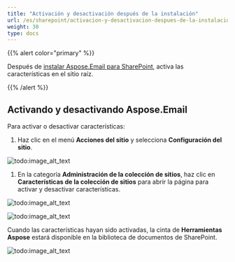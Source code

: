 ```yaml
---
title: "Activación y desactivación después de la instalación"
url: /es/sharepoint/activacion-y-desactivacion-despues-de-la-instalacion/
weight: 30
type: docs
---
```



{{% alert color="primary" %}} 

Después de [instalar Aspose.Email para SharePoint](/email/sharepoint/installing-aspose-email-for-sharepoint/), activa las características en el sitio raíz. 

{{% /alert %}} 
## **Activando y desactivando Aspose.Email**
Para activar o desactivar características: 

1. Haz clic en el menú **Acciones del sitio** y selecciona **Configuración del sitio**. 

![todo:image_alt_text](activation-and-de-activation-after-installation_1.png)



1. En la categoría **Administración de la colección de sitios**, haz clic en **Características de la colección de sitios** para abrir la página para activar y desactivar características. 

![todo:image_alt_text](activation-and-de-activation-after-installation_2.png)




![todo:image_alt_text](activation-and-de-activation-after-installation_3.png)




Cuando las características hayan sido activadas, la cinta de **Herramientas Aspose** estará disponible en la biblioteca de documentos de SharePoint. 

![todo:image_alt_text](activation-and-de-activation-after-installation_4.png)